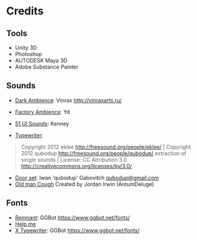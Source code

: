 # Credits

## Tools

- Unity 3D
- Photoshop
- AUTODESK Maya 3D
- Adobe Substance Painter

## Sounds

- [Dark Ambience](https://opengameart.org/content/dark-ambient-1): Vinrax http://vinraxarts.ru/
- [Factory Ambience](https://opengameart.org/users/yd): Yd
- [51 UI Sounds](https://opengameart.org/content/51-ui-sound-effects-buttons-switches-and-clicks): Kenney

- [Typewriter](https://opengameart.org/content/single-key-press-sounds): 
> Copyright 2012 eklee http://freesound.org/people/eklee/ | Copyright 2012 qubodup http://freesound.org/people/qubodup/ extraction of single sounds | License: CC Attribution 3.0 http://creativecommons.org/licenses/by/3.0/

- [Door set](https://opengameart.org/content/door-open-door-close-set): Iwan 'qubodup' Gabovitch <qubodup@gmail.com>
- [Old man Cough]() Created by Jordan Irwin (AntumDeluge)

## Fonts

- [Remnant](https://www.dafont.com/pt/remnant.font?l[]=10&l[]=1): GGBot https://www.ggbot.net/fonts/
- [Help me](https://www.dafont.com/pt/help-me.font?l[]=10&l[]=1)
- [X Typewriter](https://www.dafont.com/pt/x-typewriter.font): GGBot https://www.ggbot.net/fonts/